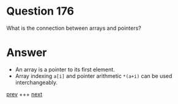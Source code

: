 
# Question 176



What is the connection between arrays and pointers?


# Answer



* An array is a pointer to its first element.
* Array indexing `a[i]`  and pointer arithmetic `*(a+i)` can be used interchangeably.



[prev](175.md) +++ [next](177.md)
